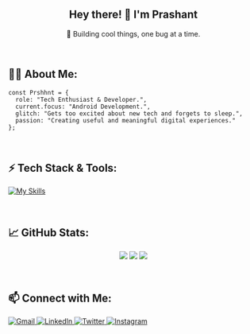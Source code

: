 <!-- Introduction Section -->
<h2 align="center">Hey there! 👋 I'm Prashant </h2>

<p align="center">🚀 Building cool things, one bug at a time.</p>

<br>

<!-- About Me -->
<h2>👨‍💻 About Me:</h2>

```
const Prshhnt = {
  role: "Tech Enthusiast & Developer.",
  current.focus: "Android Development.",
  glitch: "Gets too excited about new tech and forgets to sleep.",
  passion: "Creating useful and meaningful digital experiences."
};
```
<br>

<!-- Tech Stack -->
<h2>⚡ Tech Stack & Tools:</h2>

[![My Skills](https://skillicons.dev/icons?i=html,css,js,ts,react,nextjs,flutter,dart,python,git,github,vscode,vercel,nodejs,electron,firebase&perline=8)](https://skillicons.dev)

<br>

<!-- GitHub Stats -->
<h2>📈 GitHub Stats:</h2>

<p align="center">
  <img src="https://github-readme-stats.vercel.app/api?username=Prshhnt&show_icons=true&theme=tokyonight" />
  <img src="https://streak-stats.demolab.com?user=Prshhnt&theme=tokyonight&hide_border=false" />
  <img src="https://github-readme-stats.vercel.app/api/top-langs/?username=Prshhnt&layout=compact&theme=tokyonight" />
</p>

<br>

<!-- Connect with Me -->
<h2>📫 Connect with Me:</h2>

<p align="left">
  <a href="mailto:your.Prshhant@gmail.com" target="_blank">
    <img src="https://img.shields.io/badge/Gmail-D14836?style=for-the-badge&logo=gmail&logoColor=white" alt="Gmail">
  </a>
  <a href="#" target="_blank">
    <img src="https://img.shields.io/badge/LinkedIn-0077B5?style=for-the-badge&logo=linkedin&logoColor=white" alt="LinkedIn">
  </a>
  <a href="https://x.com/prshhnt" target="_blank">
    <img src="https://img.shields.io/badge/Twitter-1DA1F2?style=for-the-badge&logo=X&logoColor=white" alt="Twitter">
  </a>
  <a href="https://www.instagram.com/prshhnt" target="_blank">
    <img src="https://img.shields.io/badge/Instagram-E4405F?style=for-the-badge&logo=instagram&logoColor=white" alt="Instagram">
</p>
